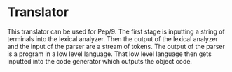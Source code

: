 # Translator
This translator can be used for Pep/9. 
The first stage is inputting a string of terminals into the lexical analyzer. 
Then the output of the lexical analyzer and the input of the parser are a stream of tokens. 
The output of the parser is a program in a low level language. 
That low level language then gets inputted into the code generator which outputs the object code.
